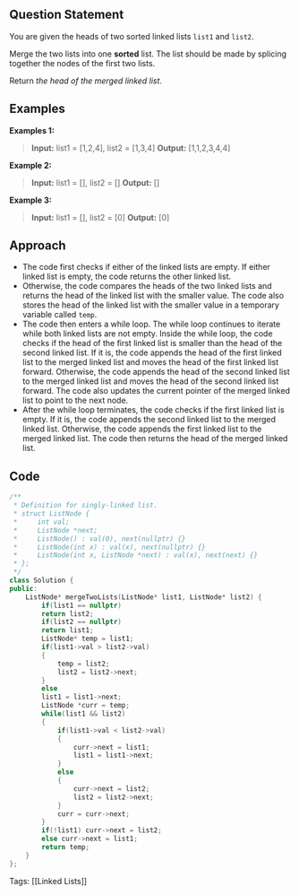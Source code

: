 ## Question Statement
You are given the heads of two sorted linked lists `list1` and `list2`.

Merge the two lists into one **sorted** list. The list should be made by splicing together the nodes of the first two lists.

Return _the head of the merged linked list_.

## Examples
**Examples 1:**
> **Input:** list1 = [1,2,4], list2 = [1,3,4]
> **Output:** [1,1,2,3,4,4]

**Example 2:**
> **Input:** list1 = [], list2 = []
> **Output:** []

**Example 3:**
> **Input:** list1 = [], list2 = [0]
> **Output:** [0]

## Approach
- The code first checks if either of the linked lists are empty. If either linked list is empty, the code returns the other linked list.
- Otherwise, the code compares the heads of the two linked lists and returns the head of the linked list with the smaller value. The code also stores the head of the linked list with the smaller value in a temporary variable called `temp`.
- The code then enters a while loop. The while loop continues to iterate while both linked lists are not empty. Inside the while loop, the code checks if the head of the first linked list is smaller than the head of the second linked list. If it is, the code appends the head of the first linked list to the merged linked list and moves the head of the first linked list forward. Otherwise, the code appends the head of the second linked list to the merged linked list and moves the head of the second linked list forward. The code also updates the current pointer of the merged linked list to point to the next node.
- After the while loop terminates, the code checks if the first linked list is empty. If it is, the code appends the second linked list to the merged linked list. Otherwise, the code appends the first linked list to the merged linked list. The code then returns the head of the merged linked list.
## Code
```cpp
/**
 * Definition for singly-linked list.
 * struct ListNode {
 *     int val;
 *     ListNode *next;
 *     ListNode() : val(0), next(nullptr) {}
 *     ListNode(int x) : val(x), next(nullptr) {}
 *     ListNode(int x, ListNode *next) : val(x), next(next) {}
 * };
 */
class Solution {
public:
    ListNode* mergeTwoLists(ListNode* list1, ListNode* list2) {
        if(list1 == nullptr)
        return list2;
        if(list2 == nullptr)
        return list1;
        ListNode* temp = list1;
        if(list1->val > list2->val)
        {
            temp = list2;
            list2 = list2->next;
        }
        else
        list1 = list1->next;
        ListNode *curr = temp;
        while(list1 && list2)
        {
            if(list1->val < list2->val)
            {
                curr->next = list1;
                list1 = list1->next; 
            }
            else
            {
                curr->next = list2;
                list2 = list2->next;
            }
            curr = curr->next;
        }
        if(!list1) curr->next = list2;
        else curr->next = list1;
        return temp;
    }
};
```
Tags: [[Linked Lists]]